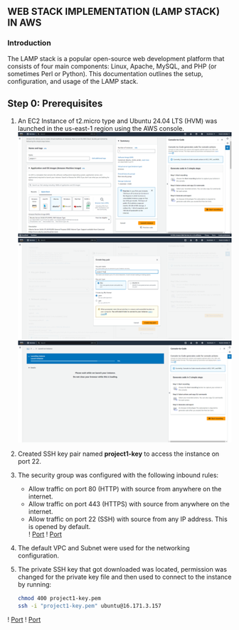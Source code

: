 ## WEB STACK IMPLEMENTATION (LAMP STACK) IN AWS

### Introduction

The LAMP stack is a popular open-source web development platform that consists of four main components: Linux, Apache, MySQL, and PHP (or sometimes Perl or Python). This documentation outlines the setup, configuration, and usage of the LAMP stack.

## Step 0: Prerequisites

1. An EC2 Instance of t2.micro type and Ubuntu 24.04 LTS (HVM) was launched in the us-east-1 region using the AWS console.  
   ![Launch Instance](Photos\a.png)
    ![Security Rules](Photos\b.png)
     ![Default Network](Photos\c.png)

2. Created SSH key pair named **project1-key** to access the instance on port 22.


3. The security group was configured with the following inbound rules:
   - Allow traffic on port 80 (HTTP) with source from anywhere on the internet.
   - Allow traffic on port 443 (HTTPS) with source from anywhere on the internet.
   - Allow traffic on port 22 (SSH) with source from any IP address. This is opened by default.  
   ! [Port](Photos\d.png)
! [Port](Photos\e.png)
  

4. The default VPC and Subnet were used for the networking configuration.  
  

5. The private SSH key that got downloaded was located, permission was changed for the private key file and then used to connect to the instance by running:  
   ```bash
   chmod 400 project1-key.pem
   ssh -i "project1-key.pem" ubuntu@16.171.3.157

! [Port](Photos\e.png)
! [Port](Photos\g.png)


